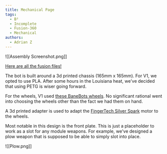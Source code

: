 ```yaml
---
title: Mechanical Page
tags:
  - B²
  - Incomplete
  - Fusion-360
  - Mechanical
authors:
  - Adrian Z
---
```

![[Assembly Screenshot.png]]

[Here are all the fusion files!](https://mylsu1602.autodesk360.com/g/projects/20240917805728881/data/dXJuOmFkc2sud2lwcHJvZDpmcy5mb2xkZXI6Y28ua1ZBUHBtUU1URjJvTktVXzNSM0ZuQQ)

The bot is built around a 3d printed chassis (165mm x 165mm). For V1, we opted to use PLA. After some hours in the Louisiana heat, we've decided that using PETG is wiser going forward.

For the wheels, V1 used [these BaneBots wheels](https://banebots.com/banebots-wheel-3-7-8-x-0-8-hub-mount-50a-blue/). No significant rational went into choosing the wheels other than the fact we had them on hand.

A 3d printed adapter is used to adapt the [FingerTech Silver Spark](https://www.fingertechrobotics.com/proddetail.php?prod=ft-Sspark16) motor to the wheels.

Most notable in this design is the front plate. This is just a placeholder to work as a slot for any module weapons.
For example, we've designed a plow weapon that is supposed to be able to simply slot into place.

![[Plow.png]]

